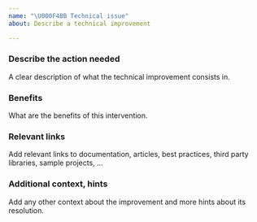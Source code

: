 ```yaml
---
name: "\U000F4BB Technical issue"
about: Describe a technical improvement

---
```


### Describe the action needed

A clear description of what the technical improvement consists in.

### Benefits

What are the benefits of this intervention.

### Relevant links

Add relevant links to documentation, articles, best practices, third party libraries, sample projects, ...

### Additional context, hints

Add any other context about the improvement and more hints about its resolution.

<!--
Don't forget to add the technical label
-->